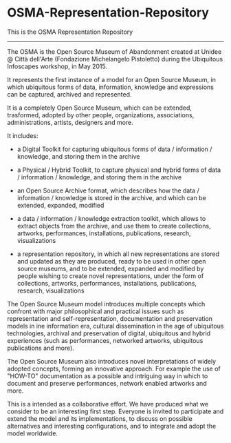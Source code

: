 # OSMA-Representation-Repository
This is the OSMA Representation Repository

-------

The OSMA is the Open Source Museum of Abandonment created at Unidee @ Città dell'Arte (Fondazione Michelangelo Pistoletto) during the Ubiquitous Infoscapes workshop, in May 2015.

It represents the first instance of a model for an Open Source Museum, in which ubiquitous forms of data, information, knowledge and expressions can be captured, archived and represented.

It is a completely Open Source Museum, which can be extended, trasformed, adopted by other people, organizations, associations, administrations, artists, designers and more.

It includes:

- a Digital Toolkit for capturing ubiquitous forms of data / information / knowledge, and storing them in the archive

- a Physical / Hybrid Toolkit, to capture physical and hybrid forms of data / information / knowledge, and storing them in the archive

- an Open Source Archive format, which describes how the data / information / knowledge is stored in the archive, and which can be extended, expanded, modified

- a data / information / knowledge extraction toolkit, which allows to extract objects from the archive, and use them to create collections, artworks, performances, installations, publications, research, visualizations

- a representation repository, in which all new representations are stored and updated as they are produced, ready to be used in other open source museums, and to be extended, expanded and modified by people wishing to create novel representations, under the form of collections, artworks, performances, installations, publications, research, visualizations

The Open Source Museum model introduces multiple concepts which confront with major philosophical and practical issues such as representation and self-representation, documentation and preservation models in ine information era, cultural dissemination in the age of ubiquitous technologies, archival and preservation of digital, ubiquitous and hybrid experiences (such as performances, networked artworks, ubiquitous publications and more).

The Open Source Museum also introduces novel interpretations of widely adopted concepts, forming an innovative approach. For example the use of "HOW-TO" documentation as a possible and intriguing way in which to document and preserve performances, network enabled artworks and more.

This is a intended as a collaborative effort. We have produced what we consider to be an interesting first step. Everyone is invited to participate and extend the model and its implementations, to discuss on possible alternatives and interesting configurations, and to integrate and adopt the model worldwide.
